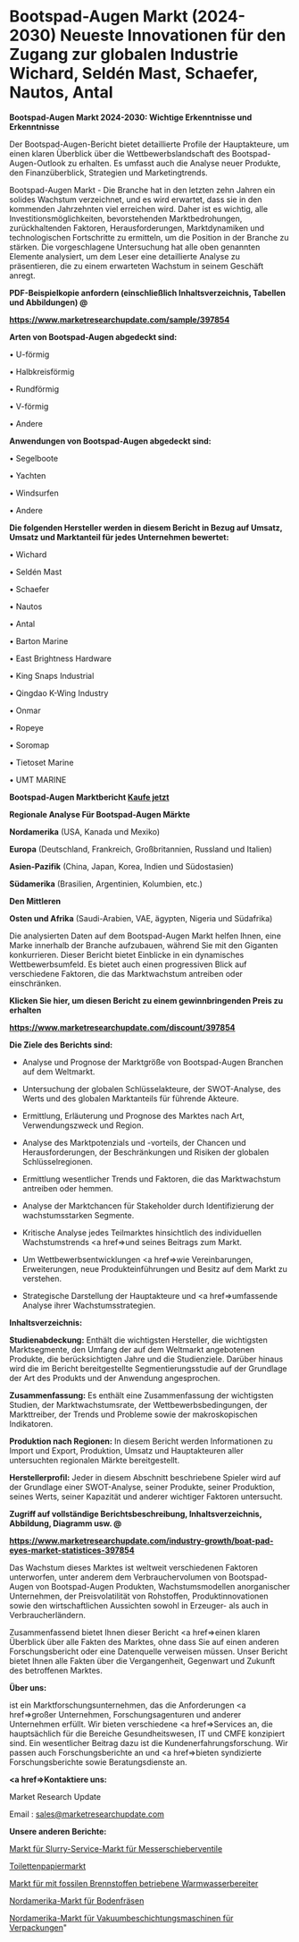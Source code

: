 # Bootspad-Augen Markt (2024-2030) Neueste Innovationen für den Zugang zur globalen Industrie Wichard, Seldén Mast, Schaefer, Nautos, Antal

<strong>Bootspad-Augen Markt 2024-2030: Wichtige Erkenntnisse und Erkenntnisse</strong>

Der Bootspad-Augen-Bericht bietet detaillierte Profile der Hauptakteure, um einen klaren Überblick über die Wettbewerbslandschaft des Bootspad-Augen-Outlook zu erhalten. Es umfasst auch die Analyse neuer Produkte, den Finanzüberblick, Strategien und Marketingtrends.

Bootspad-Augen Markt - Die Branche hat in den letzten zehn Jahren ein solides Wachstum verzeichnet, und es wird erwartet, dass sie in den kommenden Jahrzehnten viel erreichen wird. Daher ist es wichtig, alle Investitionsmöglichkeiten, bevorstehenden Marktbedrohungen, zurückhaltenden Faktoren, Herausforderungen, Marktdynamiken und technologischen Fortschritte zu ermitteln, um die Position in der Branche zu stärken. Die vorgeschlagene Untersuchung hat alle oben genannten Elemente analysiert, um dem Leser eine detaillierte Analyse zu präsentieren, die zu einem erwarteten Wachstum in seinem Geschäft anregt.



<strong><b>PDF-Beispielkopie anfordern (einschließlich Inhaltsverzeichnis, Tabellen und Abbildungen) @ </b></strong>

<strong><a href=https://www.marketresearchupdate.com/sample/397854>

<strong>https://www.marketresearchupdate.com/sample/397854</u></a></strong></strong>



<strong>Arten von Bootspad-Augen abgedeckt sind:</strong>

• U-förmig

• Halbkreisförmig

• Rundförmig

• V-förmig

• Andere



<strong>Anwendungen von Bootspad-Augen abgedeckt sind:</strong>

• Segelboote

• Yachten

• Windsurfen

• Andere



<strong>Die folgenden Hersteller werden in diesem Bericht in Bezug auf Umsatz, Umsatz und Marktanteil für jedes Unternehmen bewertet:</strong>

• Wichard

• Seldén Mast

• Schaefer

• Nautos

• Antal

• Barton Marine

• East Brightness Hardware

• King Snaps Industrial

• Qingdao K-Wing Industry

• Onmar

• Ropeye

• Soromap

• Tietoset Marine

• UMT MARINE



<strong>Bootspad-Augen Marktbericht <a href=https://www.marketresearchupdate.com/buynow/397854>Kaufe jetzt</a></strong>



<strong>Regionale Analyse Für Bootspad-Augen Märkte</strong>



<strong>Nordamerika</strong> (USA, Kanada und Mexiko)



<strong>Europa</strong> (Deutschland, Frankreich, Großbritannien, Russland und Italien)



<strong>Asien-Pazifik</strong> (China, Japan, Korea, Indien und Südostasien)



<strong>Südamerika</strong> (Brasilien, Argentinien, Kolumbien, etc.)



<strong>Den Mittleren</strong> 

<strong>Osten und Afrika</strong> (Saudi-Arabien, VAE, ägypten, Nigeria und Südafrika)

Die analysierten Daten auf dem Bootspad-Augen Markt helfen Ihnen, eine Marke innerhalb der Branche aufzubauen, während Sie mit den Giganten konkurrieren. Dieser Bericht bietet Einblicke in ein dynamisches Wettbewerbsumfeld. Es bietet auch einen progressiven Blick auf verschiedene Faktoren, die das Marktwachstum antreiben oder einschränken.



<strong>Klicken Sie hier, um diesen Bericht zu einem gewinnbringenden Preis zu erhalten
</strong>

<strong><a href=https://www.marketresearchupdate.com/discount/397854>https://www.marketresearchupdate.com/discount/397854</b></u></strong></a>



<strong>Die Ziele des Berichts sind:</strong>

- Analyse und Prognose der Marktgröße von Bootspad-Augen Branchen auf dem Weltmarkt.

- Untersuchung der globalen Schlüsselakteure, der SWOT-Analyse, des Werts und des globalen Marktanteils für führende Akteure.

- Ermittlung, Erläuterung und Prognose des Marktes nach Art, Verwendungszweck und Region.

- Analyse des Marktpotenzials und -vorteils, der Chancen und Herausforderungen, der Beschränkungen und Risiken der globalen Schlüsselregionen.

- Ermittlung wesentlicher Trends und Faktoren, die das Marktwachstum antreiben oder hemmen.

- Analyse der Marktchancen für Stakeholder durch Identifizierung der wachstumsstarken Segmente.

- Kritische Analyse jedes Teilmarktes hinsichtlich des individuellen Wachstumstrends <a href=>und</a> seines Beitrags zum Markt.

- Um Wettbewerbsentwicklungen <a href=>wie</a> Vereinbarungen, Erweiterungen, neue Produkteinführungen und Besitz auf dem Markt zu verstehen.

- Strategische Darstellung der Hauptakteure und <a href=>umfas</a>sende Analyse ihrer Wachstumsstrategien.



<strong>Inhaltsverzeichnis:</strong>



<strong>Studienabdeckung:</strong> Enthält die wichtigsten Hersteller, die wichtigsten Marktsegmente, den Umfang der auf dem Weltmarkt angebotenen Produkte, die berücksichtigten Jahre und die Studienziele. Darüber hinaus wird die im Bericht bereitgestellte Segmentierungsstudie auf der Grundlage der Art des Produkts und der Anwendung angesprochen.



<strong>Zusammenfassung:</strong> Es enthält eine Zusammenfassung der wichtigsten Studien, der Marktwachstumsrate, der Wettbewerbsbedingungen, der Markttreiber, der Trends und Probleme sowie der makroskopischen Indikatoren.



<strong>Produktion nach Regionen:</strong> In diesem Bericht werden Informationen zu Import und Export, Produktion, Umsatz und Hauptakteuren aller untersuchten regionalen Märkte bereitgestellt.



<strong>Herstellerprofil:</strong> Jeder in diesem Abschnitt beschriebene Spieler wird auf der Grundlage einer SWOT-Analyse, seiner Produkte, seiner Produktion, seines Werts, seiner Kapazität und anderer wichtiger Faktoren untersucht.



<strong><b>Zugriff auf vollständige Berichtsbeschreibung, Inhaltsverzeichnis, Abbildung, Diagramm usw. @ </b></strong>

<strong><a href=https://www.marketresearchupdate.com/industry-growth/boat-pad-eyes-market-statistices-397854>https://www.marketresearchupdate.com/industry-growth/boat-pad-eyes-market-statistices-397854</a></strong>

Das Wachstum dieses Marktes ist weltweit verschiedenen Faktoren unterworfen, unter anderem dem Verbrauchervolumen von Bootspad-Augen von Bootspad-Augen Produkten, Wachstumsmodellen anorganischer Unternehmen, der Preisvolatilität von Rohstoffen, Produktinnovationen sowie den wirtschaftlichen Aussichten sowohl in Erzeuger- als auch in Verbraucherländern.

Zusammenfassend bietet Ihnen dieser Bericht <a href=>einen</a> klaren Überblick über alle Fakten des Marktes, ohne dass Sie auf einen anderen Forschungsbericht oder eine Datenquelle verweisen müssen. Unser Bericht bietet Ihnen alle Fakten über die Vergangenheit, Gegenwart und Zukunft des betroffenen Marktes.



<strong>Über uns:</strong>

 ist ein Marktforschungsunternehmen, das die Anforderungen <a href=>großer</a> Unternehmen, Forschungsagenturen und anderer Unternehmen erfüllt. Wir bieten verschiedene <a href=>Services</a> an, die hauptsächlich für die Bereiche Gesundheitswesen, IT und CMFE konzipiert sind. Ein wesentlicher Beitrag dazu ist die Kundenerfahrungsforschung. Wir passen auch Forschungsberichte an und <a href=>bieten</a> syndizierte Forschungsberichte sowie Beratungsdienste an.



<strong><a href=>Kontaktiere uns:</a></strong>

Market Research Update

Email : sales@marketresearchupdate.com



<strong>Unsere anderen Berichte:</strong>

<a href=https://www.linkedin.com/pulse/knife-gate-valves-slurry-service-market-size>Markt für Slurry-Service-Markt für Messerschieberventile</a>

<a href=https://www.linkedin.com/pulse/toilet-paper-market-report-2023-top-company-trends>Toilettenpapiermarkt</a>

<a href=https://www.linkedin.com/pulse/fossil-fuel-fired-water-heater-market-outlooks>Markt für mit fossilen Brennstoffen betriebene Warmwasserbereiter</a>

<a href=https://www.linkedin.com/pulse/north-america-rotary-tiller-market-2023-top-industry>Nordamerika-Markt für Bodenfräsen</a>

<a href=https://www.linkedin.com/pulse/north-america-packaging-vacuum-coating-machine-market>Nordamerika-Markt für Vakuumbeschichtungsmaschinen für Verpackungen</a>"
